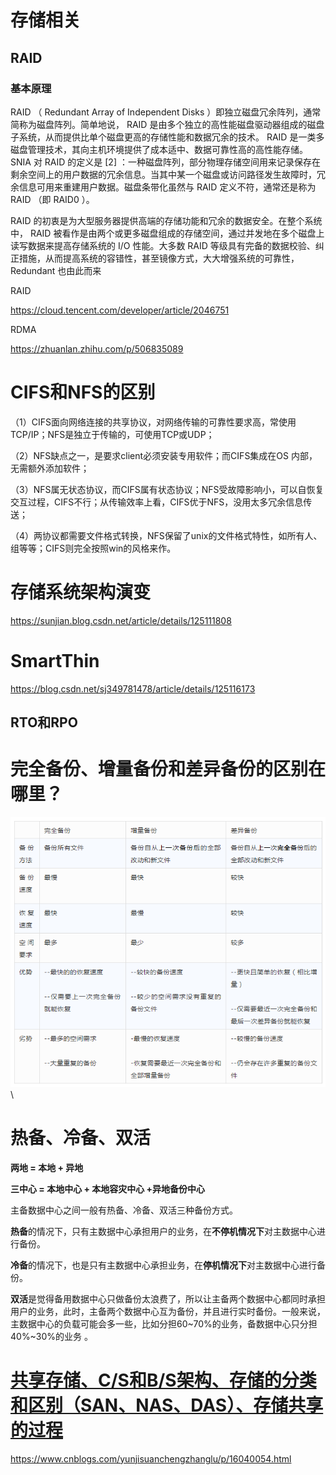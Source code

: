 # 存储相关

## RAID 

### 基本原理

RAID （ Redundant Array of Independent Disks ）即独立磁盘冗余阵列，通常简称为磁盘阵列。简单地说， RAID 是由多个独立的高性能磁盘驱动器组成的磁盘子系统，从而提供比单个磁盘更高的存储性能和数据冗余的技术。 RAID 是一类多磁盘管理技术，其向主机环境提供了成本适中、数据可靠性高的高性能存储。 SNIA 对 RAID 的定义是 [2] ：一种磁盘阵列，部分物理存储空间用来记录保存在剩余空间上的用户数据的冗余信息。当其中某一个磁盘或访问路径发生故障时，冗余信息可用来重建用户数据。磁盘条带化虽然与 RAID 定义不符，通常还是称为 RAID （即 RAID0 ）。

RAID 的初衷是为大型服务器提供高端的存储功能和冗余的数据安全。在整个系统中， RAID 被看作是由两个或更多磁盘组成的存储空间，通过并发地在多个磁盘上读写数据来提高存储系统的 I/O 性能。大多数 RAID 等级具有完备的数据校验、纠正措施，从而提高系统的容错性，甚至镜像方式，大大增强系统的可靠性， Redundant 也由此而来



RAID

https://cloud.tencent.com/developer/article/2046751



RDMA

https://zhuanlan.zhihu.com/p/506835089





# CIFS和NFS的区别

（1）CIFS面向网络连接的共享协议，对网络传输的可靠性要求高，常使用TCP/IP；NFS是独立于传输的，可使用TCP或UDP；

（2）NFS缺点之一，是要求client必须安装专用软件；而CIFS集成在OS 内部，无需额外添加软件；

（3）NFS属无状态协议，而CIFS属有状态协议；NFS受故障影响小，可以自恢复交互过程，CIFS不行；从传输效率上看，CIFS优于NFS，没用太多冗余信息传送；

（4）两协议都需要文件格式转换，NFS保留了unix的文件格式特性，如所有人、组等等；CIFS则完全按照win的风格来作。





# 存储系统架构演变

https://sunjian.blog.csdn.net/article/details/125111808



# SmartThin

https://blog.csdn.net/sj349781478/article/details/125116173



## RTO和RPO



# 完全备份、增量备份和差异备份的区别在哪里？

![](images\backup.png)\



# 热备、冷备、双活

**两地 = 本地 + 异地**

**三中心 = 本地中心 + 本地容灾中心 +异地备份中心**

主备数据中心之间一般有热备、冷备、双活三种备份方式。

**热备**的情况下，只有主数据中心承担用户的业务，在**不停机情况下**对主数据中心进行备份。

**冷备**的情况下，也是只有主数据中心承担业务，在**停机情况下**对主数据中心进行备份。

**双活**是觉得备用数据中心只做备份太浪费了，所以让主备两个数据中心都同时承担用户的业务，此时，主备两个数据中心互为备份，并且进行实时备份。一般来说，主数据中心的负载可能会多一些，比如分担60~70%的业务，备数据中心只分担40%~30%的业务 。



# [共享存储、C/S和B/S架构、存储的分类和区别（SAN、NAS、DAS）、存储共享的过程](https://www.cnblogs.com/yunjisuanchengzhanglu/p/16040054.html)

https://www.cnblogs.com/yunjisuanchengzhanglu/p/16040054.html
